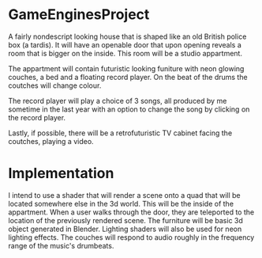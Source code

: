 # GameEnginesProject
A fairly nondescript looking house that is shaped like an old British police box (a tardis). It will have an openable door that upon opening reveals a room that is bigger on the inside. This room will be a studio appartment.

The appartment will contain futuristic looking funiture with neon glowing couches, a bed and a floating record player. On the beat of the drums the coutches will change colour.

The record player will play a choice of 3 songs, all produced by me sometime in the last year with an option to change the song by clicking on the record player.

Lastly, if possible, there will be a retrofuturistic TV cabinet facing the coutches, playing a video.

# Implementation

I intend to use a shader that will render a scene onto a quad that will be located somewhere else in the 3d world. This will be the inside of the appartment. When a user walks through the door, they are teleported to the location of the previously rendered scene. The furniture will be basic 3d object generated in Blender. Lighting shaders will also be used for neon lighting effects. The couches will respond to audio roughly in the frequency range of the music's drumbeats.
